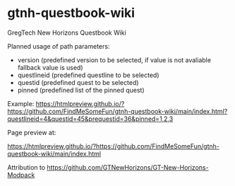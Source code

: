# gtnh-questbook-wiki
GregTech New Horizons Questbook Wiki

Planned usage of path parameters:
- version (predefined version to be selected, if value is not avaliable fallback value is used)
- questlineid  (predefined questline to be selected)
- questid (predefined quest to be selected)
- pinned (predefined list of the pinned quest)

Example:
https://htmlpreview.github.io/?https://github.com/FindMeSomeFun/gtnh-questbook-wiki/main/index.html?questlineid=4&questid=45&prequestid=36&pinned=1,2,3


Page preview at:

https://htmlpreview.github.io/?https://github.com/FindMeSomeFun/gtnh-questbook-wiki/main/index.html

Attribution to https://github.com/GTNewHorizons/GT-New-Horizons-Modpack
